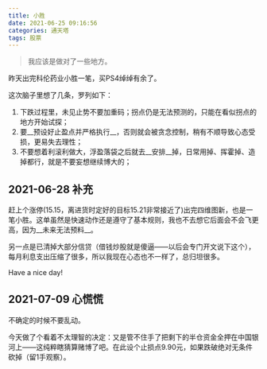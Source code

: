 ```yaml
---
title: 小胜
date: 2021-06-25 09:16:56
categories: 通天塔
tags: 股票
---
```


> 我应该是做对了一些地方。

昨天出完科伦药业小胜一笔，买PS4绰绰有余了。
<!-- more -->
这次脑子里想了几条，罗列如下：

1. 下跌过程里，未见止势不要加重码；拐点仍是无法预测的，只能在看似拐点的地方开始试探；
2. 要__预设好止盈点并严格执行__，否则就会被贪念控制，稍有不顺导致心态受损，更易失去理性；
3. 不要想着利滚利做大，浮盈落袋之后就去__安排__掉，日常用掉、挥霍掉、造掉都行，就是不要妄想继续博大的；

## 2021-06-28 补充
赶上个涨停(15.15，离进货时定好的目标15.21非常接近了)出完四维图新，也是一笔小胜。这单虽然是快速动作还是遵守了基本规则，我也不去想它后面会不会飞更高，因为__未来无法预料__。

另一点是已清掉大部分信贷（借钱炒股就是傻逼——以后会专门开文说下这个），每月利息支出压缩了很多，所以我现在心态也不一样了，总归坦很多。

Have a nice day!

## 2021-07-09 心慌慌
不确定的时候不要乱动。

今天做了个看着不太理智的决定：又是管不住手了把剩下的半仓资金全押在中国银河上——这纯粹瞎猜算赌博了吧。在此设个止损点9.90元，如果跌破绝对无条件砍掉（留1手观察）。
